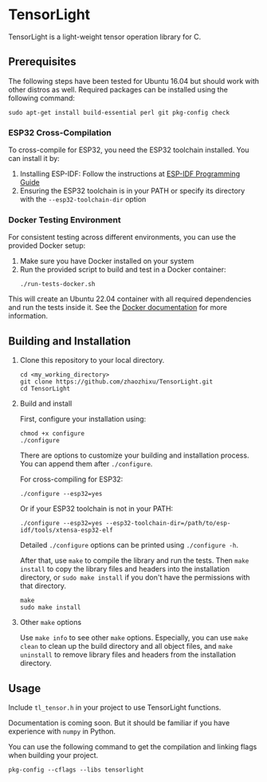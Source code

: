 # TensorLight
TensorLight is a light-weight tensor operation library for C.

## Prerequisites
The following steps have been tested for Ubuntu 16.04 but should work with
other distros as well. 
Required packages can be installed using the following command:

```
sudo apt-get install build-essential perl git pkg-config check
```

### ESP32 Cross-Compilation
To cross-compile for ESP32, you need the ESP32 toolchain installed. You can install it by:

1. Installing ESP-IDF: Follow the instructions at [ESP-IDF Programming Guide](https://docs.espressif.com/projects/esp-idf/en/latest/esp32/get-started/index.html)
2. Ensuring the ESP32 toolchain is in your PATH or specify its directory with the `--esp32-toolchain-dir` option

### Docker Testing Environment
For consistent testing across different environments, you can use the provided Docker setup:

1. Make sure you have Docker installed on your system
2. Run the provided script to build and test in a Docker container:
   ```
   ./run-tests-docker.sh
   ```

This will create an Ubuntu 22.04 container with all required dependencies and run the tests inside it. See the [Docker documentation](docker/README.md) for more information.

## Building and Installation
1.  Clone this repository to your local directory.

    ```
    cd <my_working_directory>
    git clone https://github.com/zhaozhixu/TensorLight.git
    cd TensorLight
    ```

2.  Build and install

    First, configure your installation using:
    
    ```
    chmod +x configure
    ./configure
    ```
    There are options to customize your building and installation process.
    You can append them after `./configure`. 
    
    For cross-compiling for ESP32:
    ```
    ./configure --esp32=yes
    ```
    
    Or if your ESP32 toolchain is not in your PATH:
    ```
    ./configure --esp32=yes --esp32-toolchain-dir=/path/to/esp-idf/tools/xtensa-esp32-elf
    ```
    
    Detailed `./configure` options can be printed using `./configure -h`.

    After that, use `make` to compile the library and run the tests. Then `make install`
    to copy the library files and headers into the installation directory,
    or `sudo make install` if you don't have the permissions with that directory.
    
    ```
    make
    sudo make install
    ```

3.  Other `make` options

    Use `make info` to see other `make` options.
    Especially, you can use `make clean` to clean up the build directory and all
    object files, and `make uninstall` to remove library files and headers from
    the installation directory.

## Usage
Include `tl_tensor.h` in your project to use TensorLight functions.

Documentation is coming soon. But it should be familiar if you have experience
with `numpy` in Python.

You can use the following command to get the compilation and linking flags when
building your project.

```
pkg-config --cflags --libs tensorlight
```
